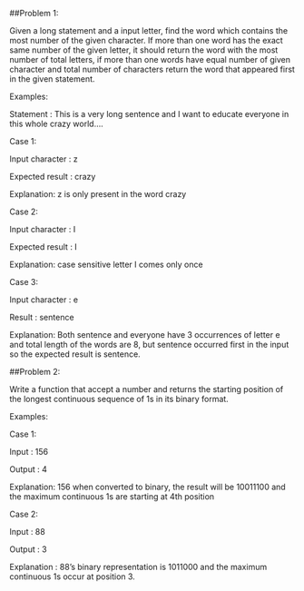 ##Problem 1:

Given a long statement and a input letter, find the word which contains the most number of the given character. If more than one word has the exact same number of the given letter, it should return the word with the most number of total letters, if more than one words have equal number of given character and total number of characters return the word that appeared first in the given statement.

 

Examples:

Statement : This is a very long sentence and I want to educate everyone in this whole crazy world….

 

Case 1:

Input character : z

Expected result : crazy

Explanation: z is only present in the word crazy

 

Case 2:

Input character : I

Expected result : I

Explanation: case sensitive letter I comes only once

 

Case 3:

Input character : e

Result : sentence

Explanation: Both sentence and everyone have 3 occurrences of letter e and total length of the words are 8, but sentence occurred first in the input so the expected result is sentence.

 

##Problem 2:

Write a function that accept a number and returns the starting position of the longest continuous sequence of 1s in its binary format.

 

Examples:

Case 1:

Input : 156

Output : 4

Explanation: 156 when converted to binary, the result will be 10011100 and the maximum continuous 1s are starting at 4th position

 

Case 2:

Input : 88

Output : 3

Explanation : 88’s binary representation is 1011000 and the maximum continuous 1s occur at position 3.

 
